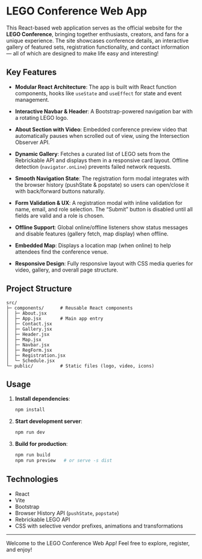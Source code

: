 # LEGO Conference Web App

This React-based web application serves as the official website for the **LEGO Conference**, bringing together 
enthusiasts, creators, and fans for a unique experience. The site showcases conference details, 
an interactive gallery of featured sets, registration functionality, and contact information — 
all of which are designed to make life easy and interesting!

## Key Features 

- **Modular React Architecture**: The app is built with React function components, hooks like `useState` and `useEffect` for state and event management.

- **Interactive Navbar & Header**: A Bootstrap-powered navigation bar with a rotating LEGO logo.

- **About Section with Video**: Embedded conference preview video that automatically pauses when scrolled out of view, using the Intersection Observer API.

- **Dynamic Gallery**: Fetches a curated list of LEGO sets from the Rebrickable API and displays them in a responsive card layout. Offline detection (`navigator.onLine`) prevents failed network requests.

- **Smooth Navigation State**: The registration form modal integrates with the browser history (pushState & popstate) so users can open/close it with back/forward buttons naturally.

- **Form Validation & UX**: A registration modal with inline validation for name, email, and role selection. The “Submit” button is disabled until all fields are valid and a role is chosen.

- **Offline Support**: Global online/offline listeners show status messages and disable features (gallery fetch, map display) when offline.

- **Embedded Map**: Displays a location map (when online) to help attendees find the conference venue.

- **Responsive Design**: Fully responsive layout with CSS media queries for video, gallery, and overall page structure.

## Project Structure

```
src/
├─ components/      # Reusable React components
│  ├─ About.jsx
│  ├─ App.jsx       # Main app entry
│  ├─ Contact.jsx
│  ├─ Gallery.jsx
│  ├─ Header.jsx
│  ├─ Map.jsx
│  ├─ Navbar.jsx
│  ├─ RegForm.jsx
│  ├─ Registration.jsx
│  └─ Schedule.jsx    
└─ public/          # Static files (logo, video, icons)
```

## Usage

1. **Install dependencies**:

   ```bash
   npm install
   ```

2. **Start development server**:

   ```bash
   npm run dev
   ```

3. **Build for production**:

   ```bash
   npm run build
   npm run preview   # or serve -s dist
   ```

## Technologies

- React
- Vite
- Bootstrap
- Browser History API (`pushState`, `popstate`)
- Rebrickable LEGO API
- CSS with selective vendor prefixes, animations and transformations

---

Welcome to the LEGO Conference Web App! Feel free to explore, register, and enjoy!

